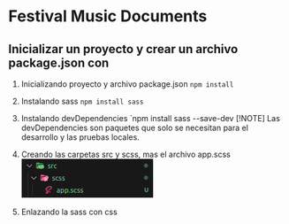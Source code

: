 #  Festival Music Documents

## Inicializar un proyecto y crear un archivo package.json con

1. Inicializando proyecto y archivo package.json
`npm install`
2. Instalando sass 
`npm install sass`
3. Instalando devDependencies 
`npm install sass --save-dev
[!NOTE]
 Las devDependencies son paquetes que solo se necesitan para el desarrollo y las pruebas locales.

 4. Creando las carpetas src y scss, mas el archivo app.scss
 ![Hola](/screnshoot/carpetaSrc.png)

 5. Enlazando la sass con css


